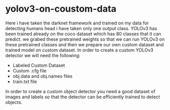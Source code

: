 # yolov3-on-coustom-data
Here i have taken the darknet framework and trained on my data for detecting humans head i have taken only one output class.
YOLOv3 has been trained already on the coco dataset which has 80 classes that it can predict. we grabed these pretrained weights so that we can run YOLOv3 on these pretrained classes and then we prepare our own custom dataset and trained model on custom dataset.
In order to create a custom YOLOv3 detector we will need the following:

*   Labeled Custom Dataset
*   Custom .cfg file
*   obj.data and obj.names files
*   train.txt file 

In order to create a custom object detector you need a good dataset of images and labels so that the detector can be efficiently trained to detect objects.

